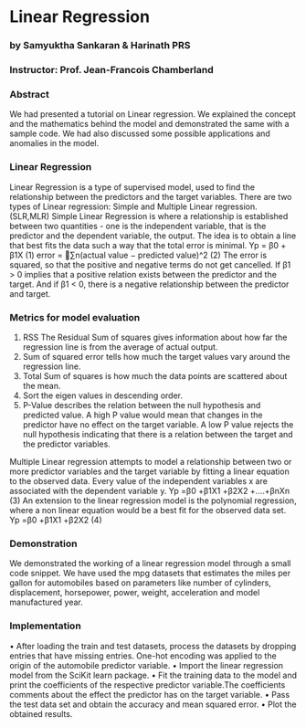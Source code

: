 # Linear Regression
### by Samyuktha Sankaran & Harinath PRS
### Instructor: Prof. Jean-Francois Chamberland

### Abstract 
We had presented a tutorial on Linear regression. We explained the concept and the mathematics behind the model and demonstrated the same with a sample code. We had also discussed some possible applications and anomalies in the model.

### Linear Regression

Linear Regression is a type of supervised model, used to find the relationship between the predictors and the target variables. There are two types of Linear regression: Simple and Multiple Linear regression. (SLR,MLR)
Simple Linear Regression is where a relationship is established between two quantities - one is the independent variable, that is the predictor and the dependent variable, the output. The idea is to obtain a line that best fits the data such a way that the total error is minimal.
Yp = β0 + β1X (1) 
error = 􏰝∑n(actual value − predicted value)^2 (2)
The error is squared, so that the positive and negative terms do not get cancelled. If β1 > 0 implies that a positive relation exists between the predictor and the target. And if β1 < 0, there is a negative relationship between the predictor and target.

### Metrics for model evaluation 
1. RSS The Residual Sum of squares gives information about how far the regression line is from the average of actual output.
2. Sum of squared error tells how much the target values vary around the regression line. 
3. Total Sum of squares is how much the data points are scattered about the mean.
4. Sort the eigen values in descending order. 
5. P-Value describes the relation between the null hypothesis and predicted value. A high P value would mean that changes in the predictor have no effect on the target variable. A low P value rejects the null hypothesis indicating that there is a relation between the target and the predictor variables.

Multiple Linear regression attempts to model a relationship between two or more predictor variables and the target variable by fitting a linear equation to the observed data. Every value of the independent variables x are associated with the dependent variable y.
Yp =β0 +β1X1 +β2X2 +....+βnXn (3) 
An extension to the linear regression model is the polynomial regression, where a non linear
equation would be a best fit for the observed data set.
Yp =β0 +β1X1 +β2X2 (4)

### Demonstration
We demonstrated the working of a linear regression model through a small code snippet. We have used the mpg datasets that estimates the miles per gallon for automobiles based on parameters like number of cylinders, displacement, horsepower, power, weight, acceleration and model manufactured year.

### Implementation

• After loading the train and test datasets, process the datasets by dropping entries that have missing entries. One-hot encoding was applied to the origin of the automobile predictor variable.
• Import the linear regression model from the SciKit learn package.
• Fit the training data to the model and print the coefficients of the respective predictor variable.The coefficients comments about the effect the predictor has on the target variable.
• Pass the test data set and obtain the accuracy and mean squared error.
• Plot the obtained results.


